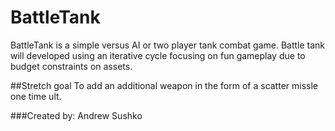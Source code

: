 # BattleTank
BattleTank is a simple versus AI or two player tank combat game.
Battle tank will developed using an iterative cycle focusing on fun gameplay due to budget constraints on assets.

##Stretch goal
To add an additional weapon in the form of a scatter missle one time ult.

###Created by: Andrew Sushko
